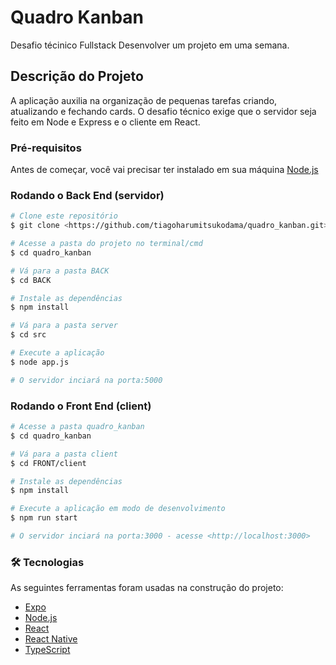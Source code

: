 # Quadro Kanban
Desafio técinico Fullstack
Desenvolver um projeto em uma semana.

## Descrição do Projeto
A aplicação auxilia na organização de pequenas tarefas 
criando, atualizando e fechando cards. O desafio técnico
exige que o servidor seja feito em Node e Express e o cliente
em React.

### Pré-requisitos

Antes de começar, você vai precisar ter instalado em sua máquina [Node.js](https://nodejs.org/en/)

### Rodando o Back End (servidor)

```bash
# Clone este repositório
$ git clone <https://github.com/tiagoharumitsukodama/quadro_kanban.git>

# Acesse a pasta do projeto no terminal/cmd
$ cd quadro_kanban

# Vá para a pasta BACK
$ cd BACK

# Instale as dependências
$ npm install

# Vá para a pasta server
$ cd src

# Execute a aplicação
$ node app.js

# O servidor inciará na porta:5000
```

### Rodando o Front End (client)

```bash
# Acesse a pasta quadro_kanban
$ cd quadro_kanban

# Vá para a pasta client
$ cd FRONT/client

# Instale as dependências
$ npm install

# Execute a aplicação em modo de desenvolvimento
$ npm run start

# O servidor inciará na porta:3000 - acesse <http://localhost:3000> 
```


### 🛠 Tecnologias

As seguintes ferramentas foram usadas na construção do projeto:

- [Expo](https://expo.io/)
- [Node.js](https://nodejs.org/en/)
- [React](https://pt-br.reactjs.org/)
- [React Native](https://reactnative.dev/)
- [TypeScript](https://www.typescriptlang.org/)

